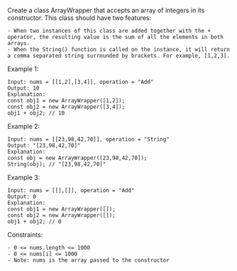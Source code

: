Create a class ArrayWrapper that accepts an array of integers in its constructor. This class should have two features:

    - When two instances of this class are added together with the + operator, the resulting value is the sum of all the elements in both arrays.
    - When the String() function is called on the instance, it will return a comma separated string surrounded by brackets. For example, [1,2,3].

 

Example 1:

    Input: nums = [[1,2],[3,4]], operation = "Add"
    Output: 10
    Explanation:
    const obj1 = new ArrayWrapper([1,2]);
    const obj2 = new ArrayWrapper([3,4]);
    obj1 + obj2; // 10

Example 2:

    Input: nums = [[23,98,42,70]], operation = "String"
    Output: "[23,98,42,70]"
    Explanation:
    const obj = new ArrayWrapper([23,98,42,70]);
    String(obj); // "[23,98,42,70]"

Example 3:

    Input: nums = [[],[]], operation = "Add"
    Output: 0
    Explanation:
    const obj1 = new ArrayWrapper([]);
    const obj2 = new ArrayWrapper([]);
    obj1 + obj2; // 0

 

Constraints:

    - 0 <= nums.length <= 1000
    - 0 <= nums[i] <= 1000
    - Note: nums is the array passed to the constructor


